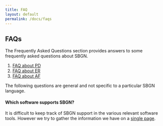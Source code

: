 ```yaml
---
title: FAQ
layout: default
permalink: /docs/faqs
---
```


FAQs
------------
The Frequently Asked Questions section provides answers to some frequently asked questions about SBGN.

1.  [FAQ about PD](faq/pd)
2.  [FAQ about ER](faq/er)
3.  [FAQ about AF](faq/af)


The following questions are general and not specific to a particular SBGN language.


#### Which software supports SBGN?
It is difficult to keep track of SBGN support in the various relevant software tools. However we try to gather the information we have on a [single page](software_support).

